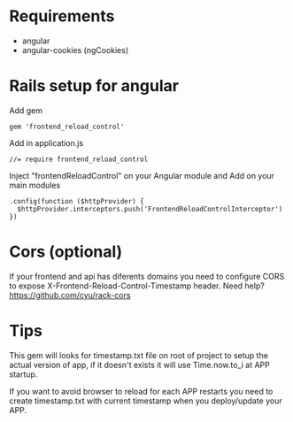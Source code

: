 # Requirements
- angular
- angular-cookies (ngCookies)


# Rails setup for angular

Add gem
```
gem 'frontend_reload_control'
```

Add in application.js
```
//= require frontend_reload_control
```
Inject "frontendReloadControl" on your Angular module and
Add on your main modules
```
.config(function ($httpProvider) {
  $httpProvider.interceptors.push('FrontendReloadControlInterceptor')
})
```

# Cors (optional)

If your frontend and api has diferents domains you need to configure CORS to expose X-Frontend-Reload-Control-Timestamp header.
Need help? https://github.com/cyu/rack-cors

# Tips
This gem will looks for timestamp.txt file on root of project to setup the actual version of app, if it doesn't exists it will use Time.now.to_i at APP startup.

If you want to avoid browser to reload for each APP restarts you need to create timestamp.txt with current timestamp when you deploy/update your APP.
